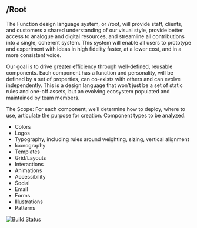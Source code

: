 
## /Root 

The Function design language system, or /root, will provide staff, clients, and customers a shared understanding of our visual style, provide better access to analogue and digital resources, and streamline all contributions into a single, coherent system. This system will enable all users to prototype and experiment with ideas in high fidelity faster, at a lower cost, and in a more consistent voice.

Our goal is to drive greater efficiency through well-defined, reusable components. Each component has a function and personality, will be defined by a set of properties, can co-exists with others and can evolve independently. This is a design language that won’t just be a set of static rules and one-off assets, but an evolving ecosystem populated and maintained by team members. 

The Scope: 
For each component, we’ll determine how to deploy, where to use, articulate the purpose for creation. Component types to be analyzed: 
+ Colors
+ Logos
+ Typography, including rules around weighting, sizing, vertical alignment
+ Iconography
+ Templates
+ Grid/Layouts
+ Interactions
+ Animations
+ Accessibility
+ Social
+ Email
+ Forms
+ Illustrations
+ Patterns


[![Build Status](https://travis-ci.org/shanegring/root.svg?branch=master)](https://travis-ci.org/shanegring/root)

